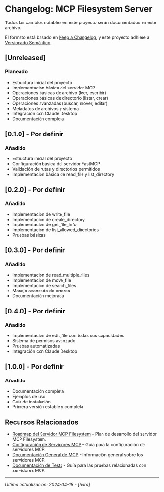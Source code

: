 # Changelog: MCP Filesystem Server

Todos los cambios notables en este proyecto serán documentados en este archivo.

El formato está basado en [Keep a Changelog](https://keepachangelog.com/es/1.0.0/),
y este proyecto adhiere a [Versionado Semántico](https://semver.org/spec/v2.0.0.html).

## [Unreleased]

### Planeado
- Estructura inicial del proyecto
- Implementación básica del servidor MCP
- Operaciones básicas de archivo (leer, escribir)
- Operaciones básicas de directorio (listar, crear)
- Operaciones avanzadas (buscar, mover, editar)
- Metadatos de archivos y sistema
- Integración con Claude Desktop
- Documentación completa

## [0.1.0] - Por definir

### Añadido
- Estructura inicial del proyecto
- Configuración básica del servidor FastMCP
- Validación de rutas y directorios permitidos
- Implementación básica de read_file y list_directory

## [0.2.0] - Por definir

### Añadido
- Implementación de write_file
- Implementación de create_directory
- Implementación de get_file_info
- Implementación de list_allowed_directories
- Pruebas básicas

## [0.3.0] - Por definir

### Añadido
- Implementación de read_multiple_files
- Implementación de move_file
- Implementación de search_files
- Manejo avanzado de errores
- Documentación mejorada

## [0.4.0] - Por definir

### Añadido
- Implementación de edit_file con todas sus capacidades
- Sistema de permisos avanzado
- Pruebas automatizadas
- Integración con Claude Desktop

## [1.0.0] - Por definir

### Añadido
- Documentación completa
- Ejemplos de uso
- Guía de instalación
- Primera versión estable y completa

## Recursos Relacionados

- [Roadmap del Servidor MCP Filesystem](/docs/mcp/mcp_filesystem_roadmap.md) - Plan de desarrollo del servidor MCP Filesystem.
- [Configuración de Servidores MCP](/docs/configuracion-servidores-mcp.md) - Guía para la configuración de servidores MCP.
- [Documentación General de MCP](/docs/mcp/README.md) - Información general sobre los servidores MCP.
- [Documentación de Tests](/tests/README.md) - Guía para las pruebas relacionadas con servidores MCP.

---

_Última actualización: 2024-04-18 - [hora]_

